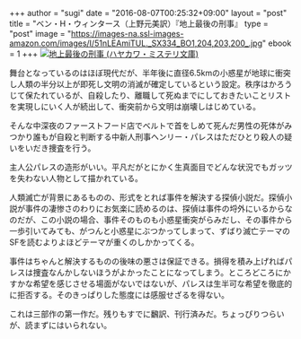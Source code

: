 +++
author = "sugi"
date = "2016-08-07T00:25:32+09:00"
layout = "post"
title = "ベン・H・ウィンタース（上野元美訳）『地上最後の刑事』
type = "post"
image = "https://images-na.ssl-images-amazon.com/images/I/51nLEAmiTUL._SX334_BO1,204,203,200_.jpg"
ebook = 1
+++
<a href="http://www.amazon.co.jp/exec/obidos/ASIN/4151819517/chezsugi-22/ref=nosim/" name="amazletlink" target="_blank"><img src="http://ecx.images-amazon.com/images/I/51nLEAmiTUL.jpg" alt="地上最後の刑事 (ハヤカワ・ミステリ文庫)" class="alignleft"  /></a>

舞台となっているのはほぼ現代だが、半年後に直径6.5kmの小惑星が地球に衝突し人類の半分以上が即死し文明の消滅が確定しているという設定。秩序はかろうじて保たれているが、自殺したり、離職して死ぬまでにしておきたいことリストを実現しにいく人が続出して、衝突前から文明は崩壊しはじめている。

そんな中深夜のファーストフード店でベルトで首をしめて死んだ男性の死体がみつかり誰もが自殺と判断する中新人刑事ヘンリー・パレスはただひとり殺人の疑いをいだき捜査を行う。

主人公パレスの造形がいい。平凡だがとにかく生真面目でどんな状況でもガッツを失わない人物として描かれている。

人類滅亡が背景にあるものの、形式をとれば事件を解決する探偵小説だ。探偵小説が事件の凄惨さのわりにお気楽に読めるのは、探偵は事件の埒外にいるからなのだが、この小説の場合、事件そのものも小惑星衝突がらみだし、その事件から一歩引いてみても、がつんと小惑星にぶつかってしまって、ずばり滅亡テーマのSFを読むよりよほどテーマが重くのしかかってくる。

事件はちゃんと解決するものの後味の悪さは保証できる。損得を積み上げればパレスは捜査なんかしないほうがよかったことになってしまう。ところどころにかすかな希望を感じさせる場面がないではないが、パレスは生半可な希望を徹底的に拒否する。そのきっぱりした態度には感服せざるを得ない。

これは三部作の第一作だ。残りもすでに飜訳、刊行済みだ。ちょっぴりつらいが、読まずにはいられない。
